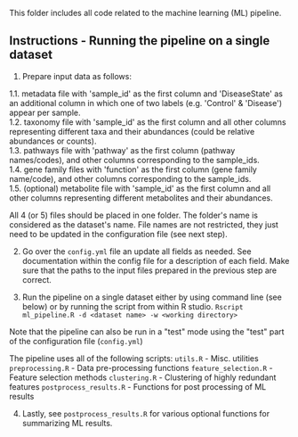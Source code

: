 This folder includes all code related to the machine learning (ML) pipeline.

## Instructions - Running the pipeline on a single dataset

1. Prepare input data as follows:

1.1. metadata file with 'sample_id' as the first column and 'DiseaseState' as an additional column in which one of two labels (e.g. 'Control' & 'Disease') appear per sample.  
1.2. taxonomy file with 'sample_id' as the first column and all other columns representing different taxa and their abundances (could be relative abundances or counts).  
1.3. pathways file with 'pathway' as the first column (pathway names/codes), and other columns corresponding to the sample_ids.  
1.4. gene family files with 'function' as the first column (gene family name/code), and other columns corresponding to the sample_ids.  
1.5. (optional) metabolite file with 'sample_id' as the first column and all other columns representing different metabolites and their abundances.  

All 4 (or 5) files should be placed in one folder. The folder's name is considered as the dataset's name. File names are not restricted, they just need to be updated in the configuration file (see next step).

2. Go over the `config.yml` file an update all fields as needed. See documentation within the config file for a description of each field. Make sure that the paths to the input files prepared in the previous step are correct.

3. Run the pipeline on a single dataset either by using command line (see below) or by running the script from within R studio.
`Rscript ml_pipeline.R -d <dataset name> -w <working directory>`

Note that the pipeline can also be run in a "test" mode using the "test" part of the configuration file (`config.yml`)

The pipeline uses all of the following scripts:
`utils.R` - Misc. utilities
`preprocessing.R` - Data pre-processing functions
`feature_selection.R` - Feature selection methods
`clustering.R` - Clustering of highly redundant features
`postprocess_results.R` - Functions for post processing of ML results

4. Lastly, see `postprocess_results.R` for various optional functions for summarizing ML results.

